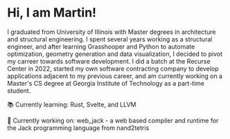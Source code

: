 # Hi, I am Martin!
I graduated from University of Illinois with Master degrees in architecture and structural engineering. I spent several years working as a structural engineer, and after learning Grasshooper and Python to automate optimization, geometry generation and data visualization, I decided to pivot my carreer towards software development. I did a batch at the Recurse Center in 2022, started my own software contracting company to develop applications adjacent to my previous career, and am currently working on a Master's CS degree at Georgia Institute of Technology as a part-time student. 

📚 Currently learning: Rust, Svelte, and LLVM

🔨 Currently working on: web_jack - a web based compiler and runtime for the Jack programming language from nand2tetris
